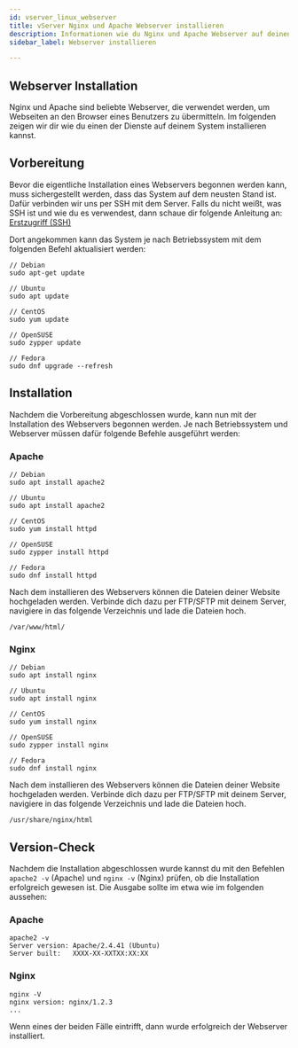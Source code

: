 ```yaml
---
id: vserver_linux_webserver
title: vServer Nginx und Apache Webserver installieren
description: Informationen wie du Nginx und Apache Webserver auf deinen Linx vServer von ZAP-Hosting installieren kannst - ZAP-Hosting.com Dokumentationen
sidebar_label: Webserver installieren

---
```




## Webserver Installation 

Nginx und Apache sind beliebte Webserver, die verwendet werden, um Webseiten an den Browser eines Benutzers zu übermitteln. Im folgenden zeigen wir dir wie du einen der Dienste auf deinem System installieren kannst. 



## Vorbereitung

Bevor die eigentliche Installation eines Webservers begonnen werden kann, muss sichergestellt werden, dass das System auf dem neusten Stand ist. Dafür verbinden wir uns per SSH mit dem Server. Falls du nicht weißt, was SSH ist und wie du es verwendest, dann schaue dir folgende Anleitung an: [Erstzugriff (SSH)](https://zap-hosting.com/guides/docs/de/vserver_linux_ssh/)

Dort angekommen kann das System je nach Betriebssystem mit dem folgenden Befehl aktualisiert werden:

```
// Debian
sudo apt-get update

// Ubuntu
sudo apt update

// CentOS
sudo yum update

// OpenSUSE
sudo zypper update

// Fedora
sudo dnf upgrade --refresh
```



## Installation

Nachdem die Vorbereitung abgeschlossen wurde, kann nun mit der Installation des Webservers begonnen werden. Je nach Betriebssystem und Webserver müssen dafür folgende Befehle ausgeführt werden:



### Apache

```
// Debian
sudo apt install apache2

// Ubuntu
sudo apt install apache2

// CentOS
sudo yum install httpd

// OpenSUSE
sudo zypper install httpd

// Fedora
sudo dnf install httpd
```

Nach dem installieren des Webservers können die Dateien deiner Website hochgeladen werden. Verbinde dich dazu per FTP/SFTP mit deinem Server,  navigiere in das folgende Verzeichnis und lade die Dateien hoch.

```
/var/www/html/
```



### Nginx

```
// Debian
sudo apt install nginx

// Ubuntu
sudo apt install nginx

// CentOS
sudo yum install nginx

// OpenSUSE
sudo zypper install nginx

// Fedora
sudo dnf install nginx
```

Nach dem installieren des Webservers können die Dateien deiner Website hochgeladen werden. Verbinde dich dazu per FTP/SFTP mit deinem Server,  navigiere in das folgende Verzeichnis und lade die Dateien hoch.

```
/usr/share/nginx/html
```



## Version-Check

Nachdem die Installation abgeschlossen wurde kannst du mit den Befehlen  `apache2 -v` (Apache) und `nginx -v` (Nginx)  prüfen, ob die Installation erfolgreich gewesen ist. Die Ausgabe sollte im etwa wie im folgenden aussehen:



### Apache

```
apache2 -v
Server version: Apache/2.4.41 (Ubuntu)
Server built:   XXXX-XX-XXTXX:XX:XX
```



### Nginx

```
nginx -V
nginx version: nginx/1.2.3
...
```

Wenn eines der beiden Fälle eintrifft, dann wurde erfolgreich der Webserver installiert. 
